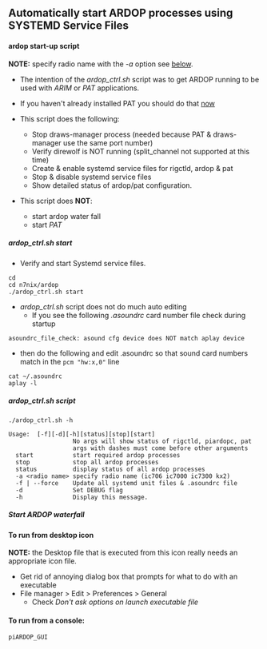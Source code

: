 ## Automatically start ARDOP processes using SYSTEMD Service Files

#### ardop start-up script

__NOTE:__ specify radio name with the _-a_ option see [below](#ardop_ctrlsh-script).

* The intention of the _ardop_ctrl.sh_ script was to get ARDOP running to be used with _ARIM_ or _PAT_ applications.
* If you haven't already installed PAT you should do that [now](https://github.com/nwdigitalradio/n7nix/tree/master/email/pat)

* This script does the following:
  * Stop draws-manager process (needed because PAT & draws-manager use the same port number)
  * Verify direwolf is NOT running (split_channel not supported at this time)
  * Create & enable systemd service files for rigctld, ardop & pat
  * Stop & disable systemd service files
  * Show detailed status of ardop/pat configuration.

* This script does __NOT__:
  * start ardop water fall
  * start _PAT_



##### ardop_ctrl.sh start
* Verify and start Systemd service files.
```
cd
cd n7nix/ardop
./ardop_ctrl.sh start
```
* _ardop_ctrl.sh_ script does not do much auto editing
  * If you see the following _.asoundrc_ card number file check during startup
```
asoundrc_file_check: asound cfg device does NOT match aplay device
```
* then do the following and edit .asoundrc so that sound card numbers match in the ```pcm "hw:x,0"``` line
```
cat ~/.asoundrc
aplay -l
```

##### ardop_ctrl.sh script

```
./ardop_ctrl.sh -h

Usage:  [-f][-d][-h][status][stop][start]
                  No args will show status of rigctld, piardopc, pat
                  args with dashes must come before other arguments
  start           start required ardop processes
  stop            stop all ardop processes
  status          display status of all ardop processes
  -a <radio name> specify radio name (ic706 ic7000 ic7300 kx2)
  -f | --force    Update all systemd unit files & .asoundrc file
  -d              Set DEBUG flag
  -h              Display this message.
```

##### Start ARDOP waterfall

#### To run from desktop icon

__NOTE:__ the Desktop file that is executed from this icon really needs an appropriate icon file.

* Get rid of annoying dialog box that prompts for what to do with an executable
* File manager > Edit > Preferences > General
  * Check _Don't ask options on launch executable file_

#### To run from a console:
```
piARDOP_GUI
```
